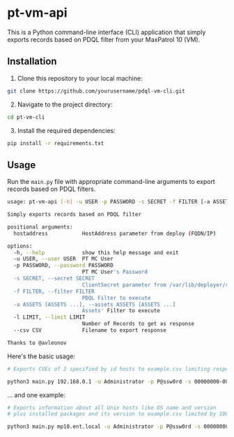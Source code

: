 # pt-vm-api

This is a Python command-line interface (CLI) application that simply exports records based on PDQL filter from your MaxPatrol 10 (VM).

## Installation

1. Clone this repository to your local machine:

```bash
git clone https://github.com/yourusername/pdql-vm-cli.git
```

2. Navigate to the project directory:

```bash
cd pt-vm-cli
```

3. Install the required dependencies:

```bash
pip install -r requirements.txt
```

## Usage

Run the `main.py` file with appropriate command-line arguments to export records based on PDQL filters. 

```bash
usage: pt-vm-api [-h] -u USER -p PASSWORD -s SECRET -f FILTER [-a ASSETS [ASSETS ...]] [-l LIMIT] [--csv CSV] hostaddress

Simply exports records based on PDQL filter

positional arguments:
  hostaddress           HostAddress parameter from deploy (FQDN/IP)

options:
  -h, --help            show this help message and exit
  -u USER, --user USER  PT MC User
  -p PASSWORD, --password PASSWORD
                        PT MC User's Password
  -s SECRET, --secret SECRET
                        ClientSecret parameter from /var/lib/deployer/role_instances/core*/params.yaml
  -f FILTER, --filter FILTER
                        PDQL Filter to execute
  -a ASSETS [ASSETS ...], --assets ASSETS [ASSETS ...]
                        Assets' Filter to execute
  -l LIMIT, --limit LIMIT
                        Number of Records to get as response
  --csv CSV             Filename to export response

Thanks to @avleonov
```

Here's the basic usage:

```bash
# Exports CVEs of 2 specified by id hosts to example.csv limiting response to 10000 rows

python3 main.py 192.168.0.1 -u Administrator -p P@ssw0rd -s 00000000-0000-0000-0000-000000000000 -f 'select(@Host, Host.@Vulners.CVEs.Item) | sort(@Host ASC)' -l 10000 -a 00000000-0000-0001-0000-000000000001 00000000-0000-0001-0000-000000000002 --csv example.csv
```
... and one example: 

```bash
# Exports information about all Unix hosts like OS name and version 
# plus installed packages and its version to example.csv limited by 10000 records in response

python3 main.py mp10.ent.local -u Administrator -p P@ssw0rd -s 00000000-0000-0000-0000-000000000000 -f 'select(@UnixHost, UnixHost.OsName, UnixHost.OsVersion, UnixHost.Packages.Name, UnixHost.Packages.Version) | sort(@UnixHost ASC)' -a --csv sample.csv -l 10000
```
